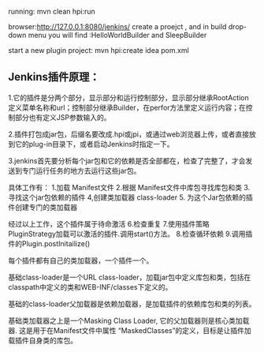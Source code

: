 running:
mvn clean hpi:run

browser:http://127.0.0.1:8080/jenkins/
create a proejct , and in build drop-down menu you will find :HelloWorldBuilder
 and SleepBuilder

 start a new plugin project:
 mvn hpi:create
 idea pom.xml


Jenkins插件原理：
---------------
1.它的插件是分两个部分，显示部分和运行控制部分，显示部分继承RootAction 定义菜单名称和url；控制部分继承Builder，在perfor方法里定义运行内容；在控制部分也有定义JSP参数输入的。

2.插件打包成jar包，后缀名要改成.hpi或jpi，或通过web浏览器上传，或者直接放到它的plug-in目录下，或者启动Jenkins时指定一下。


3.jenkins首先要分析每个jar包和它的依赖是否全部都在，检查了完整了，才会发送到专门运行任务的地方去运行这些jar包。


 具体工作有：
 1.加载 Manifest文件
 2.根据 Manifest文件中库包寻找库包和类
 3.寻找这个jar包依赖的插件
 4,创建类加载器 class-loader
 5. 为这个Jar包依赖的插件创建专门的类加载器

经过以上工作，这个插件属于待命激活
 6.检查重复
 7.使用插件策略PluginStrategy加载可以激活的插件.调用start()方法。
 8.检查循环依赖
 9.调用插件的Plugin.postInitailize()

每个插件都有自己的类加载器，一个插件一个。

基础class-loader是一个URL class-loader，加载jar包中定义库包和类，包括在classpath中定义的类和WEB-INF/classes下定义的。

基础的class-loader父加载器是依赖加载器，是加载插件的依赖库包和类的列表。

基础类加载器之上是一个Masking Class Loader, 它的父加载器则是核心类加载器. 这是用于在Manifest文件中属性 “MaskedClasses”的定义，目标是让插件加载插件自身类的库包。
